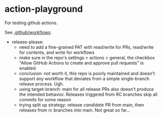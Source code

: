 # action-playground

For testing github actions.

See [.github/workflows](.github/workflows):

* release-please: 
  * need to add a fine-grained PAT with read/write for PRs, read/write for contents, and write for workflows
  * make sure in the repo's settings > actions > general, the checkbox "Allow GitHub Actions to create and approve pull requests" is enabled
  * conclusion: not worth it, this repo is poorly maintained and doesn't support any workflow that deviates from a simple single-branch release process. Ugh.
  * using target-branch: main for all release PRs also doesn't produce the intended behavior. Releases triggered from RC branches skip all commits for some reason
  * trying split up strategy: release _candidate_ PR from main, then releases from rc branches _into_ main. Not great so far...
